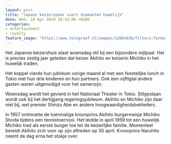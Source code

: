```yaml
---
layout: post
title: "Japans keizerspaar viert diamanten huwelijk"
date: Wed, 10 Apr 2019 10:43:00 +0200
categories: 
- entertainment 
- royalty 
feature_image: "https://www.telegraaf.nl/images/1200x630/filters:format(jpeg):quality(80)/cdn-kiosk-api.telegraaf.nl/4c9294b4-5b82-11e9-b689-0217670beecd.jpg"
---
```


<p class="intro">Het Japanse keizershuis staat woensdag stil bij een bijzondere mijlpaal. Het is precies zestig jaar geleden dat keizer Akihito en keizerin Michiko in het huwelijk traden.</p> <p>Het koppel vierde hun jubileum vorige maand al met een feestelijke lunch in Tokio met hun drie kinderen en hun partners. Ook een vijftigtal andere gasten waren uitgenodigd voor het samenzijn.</p><p>Woensdag wordt het gevierd in het Nationaal Theater in Tokio. Stilgestaan wordt ook bij het dertigjarig regeringsjubileum. Akihito en Michiko zijn daar niet bij, wel premier Shinzo Abe en andere hoogwaardigheidsbekleders.</p><p>In 1957 ontmoette de toenmalige kroonprins Akihito burgermeisje Michiko Shoda tijdens een tennistoernooi. Het leidde in april 1959 tot een huwelijk. Michiko trad als eerste burger toe tot de keizerlijke familie. Momenteel bereidt Akihito zich voor op zijn aftreden op 30 april. Kroonprins Naruhito neemt de dag erna het stokje over.</p>

